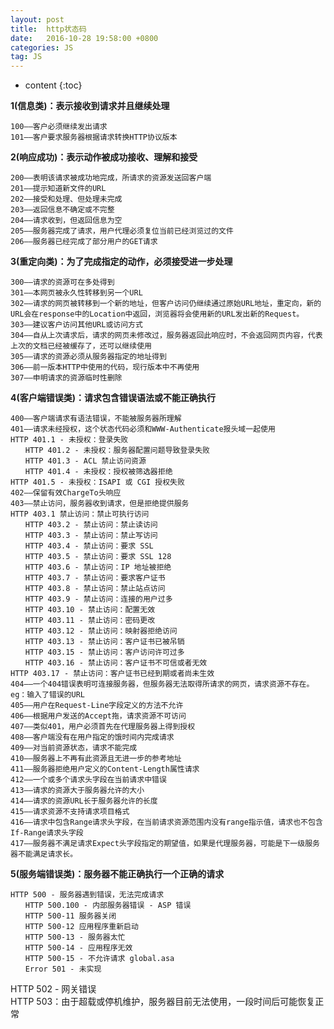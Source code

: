 ```yaml
---
layout: post
title:  http状态码
date:   2016-10-28 19:58:00 +0800
categories: JS
tag: JS
---
```


* content
{:toc}

**1(信息类)：表示接收到请求并且继续处理**  

    100——客户必须继续发出请求  
    101——客户要求服务器根据请求转换HTTP协议版本  

**2(响应成功)：表示动作被成功接收、理解和接受**  

    200——表明该请求被成功地完成，所请求的资源发送回客户端  
    201——提示知道新文件的URL  
    202——接受和处理、但处理未完成  
    203——返回信息不确定或不完整  
    204——请求收到，但返回信息为空  
    205——服务器完成了请求，用户代理必须复位当前已经浏览过的文件  
    206——服务器已经完成了部分用户的GET请求  

  **3(重定向类)：为了完成指定的动作，必须接受进一步处理**

    300——请求的资源可在多处得到  
    301——本网页被永久性转移到另一个URL  
    302——请求的网页被转移到一个新的地址，但客户访问仍继续通过原始URL地址，重定向，新的URL会在response中的Location中返回，浏览器将会使用新的URL发出新的Request。  
    303——建议客户访问其他URL或访问方式  
    304——自从上次请求后，请求的网页未修改过，服务器返回此响应时，不会返回网页内容，代表上次的文档已经被缓存了，还可以继续使用  
    305——请求的资源必须从服务器指定的地址得到  
    306——前一版本HTTP中使用的代码，现行版本中不再使用  
    307——申明请求的资源临时性删除  

  **4(客户端错误类)：请求包含错误语法或不能正确执行**

    400——客户端请求有语法错误，不能被服务器所理解  
    401——请求未经授权，这个状态代码必须和WWW-Authenticate报头域一起使用  
    HTTP 401.1 - 未授权：登录失败  
    　　HTTP 401.2 - 未授权：服务器配置问题导致登录失败  
    　　HTTP 401.3 - ACL 禁止访问资源  
    　　HTTP 401.4 - 未授权：授权被筛选器拒绝  
    HTTP 401.5 - 未授权：ISAPI 或 CGI 授权失败  
    402——保留有效ChargeTo头响应  
    403——禁止访问，服务器收到请求，但是拒绝提供服务  
    HTTP 403.1 禁止访问：禁止可执行访问  
    　　HTTP 403.2 - 禁止访问：禁止读访问  
    　　HTTP 403.3 - 禁止访问：禁止写访问  
    　　HTTP 403.4 - 禁止访问：要求 SSL  
    　　HTTP 403.5 - 禁止访问：要求 SSL 128  
    　　HTTP 403.6 - 禁止访问：IP 地址被拒绝  
    　　HTTP 403.7 - 禁止访问：要求客户证书  
    　　HTTP 403.8 - 禁止访问：禁止站点访问  
    　　HTTP 403.9 - 禁止访问：连接的用户过多  
    　　HTTP 403.10 - 禁止访问：配置无效  
    　　HTTP 403.11 - 禁止访问：密码更改  
    　　HTTP 403.12 - 禁止访问：映射器拒绝访问  
    　　HTTP 403.13 - 禁止访问：客户证书已被吊销  
    　　HTTP 403.15 - 禁止访问：客户访问许可过多  
    　　HTTP 403.16 - 禁止访问：客户证书不可信或者无效  
    HTTP 403.17 - 禁止访问：客户证书已经到期或者尚未生效  
    404——一个404错误表明可连接服务器，但服务器无法取得所请求的网页，请求资源不存在。eg：输入了错误的URL  
    405——用户在Request-Line字段定义的方法不允许  
    406——根据用户发送的Accept拖，请求资源不可访问  
    407——类似401，用户必须首先在代理服务器上得到授权  
    408——客户端没有在用户指定的饿时间内完成请求  
    409——对当前资源状态，请求不能完成  
    410——服务器上不再有此资源且无进一步的参考地址  
    411——服务器拒绝用户定义的Content-Length属性请求  
    412——一个或多个请求头字段在当前请求中错误  
    413——请求的资源大于服务器允许的大小  
    414——请求的资源URL长于服务器允许的长度  
    415——请求资源不支持请求项目格式  
    416——请求中包含Range请求头字段，在当前请求资源范围内没有range指示值，请求也不包含If-Range请求头字段  
    417——服务器不满足请求Expect头字段指定的期望值，如果是代理服务器，可能是下一级服务器不能满足请求长。  

  **5(服务端错误类)：服务器不能正确执行一个正确的请求**  
  
    HTTP 500 - 服务器遇到错误，无法完成请求  
    　　HTTP 500.100 - 内部服务器错误 - ASP 错误   
    　　HTTP 500-11 服务器关闭  
    　　HTTP 500-12 应用程序重新启动  
    　　HTTP 500-13 - 服务器太忙  
    　　HTTP 500-14 - 应用程序无效  
    　　HTTP 500-15 - 不允许请求 global.asa  
    　　Error 501 - 未实现  
  HTTP 502 - 网关错误  
  HTTP 503：由于超载或停机维护，服务器目前无法使用，一段时间后可能恢复正常  
